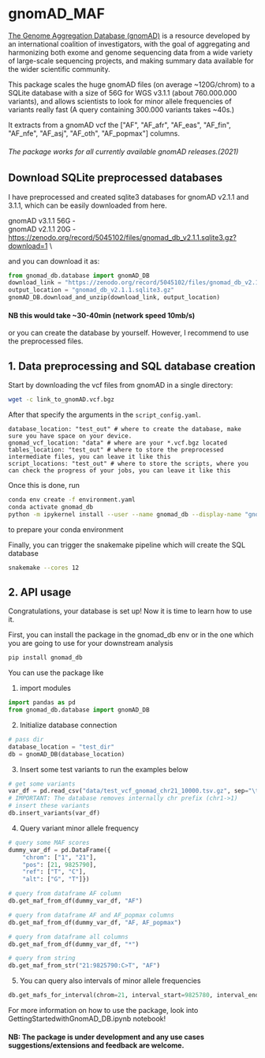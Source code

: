 # gnomAD_MAF
[The Genome Aggregation Database (gnomAD)](https://gnomad.broadinstitute.org) is a resource developed by an international coalition of investigators, with the goal of aggregating and harmonizing both exome and genome sequencing data from a wide variety of large-scale sequencing projects, and making summary data available for the wider scientific community.

This package scales the huge gnomAD files (on average ~120G/chrom) to a SQLite database with a size of 56G for WGS v3.1.1 (about 760.000.000 variants), and allows scientists to look for minor allele frequencies of variants really fast (A query containing 300.000 variants takes ~40s.)

It extracts from a gnomAD vcf the ["AF", "AF_afr", "AF_eas", "AF_fin", "AF_nfe", "AF_asj", "AF_oth", "AF_popmax"] columns. 

###### The package works for all currently available gnomAD releases.(2021) 

## Download SQLite preprocessed databases

I have preprocessed and created sqlite3 databases for gnomAD v2.1.1 and 3.1.1, which can be easily downloaded from here.

gnomAD v3.1.1 56G -  \
gnomAD v2.1.1 20G - https://zenodo.org/record/5045102/files/gnomad_db_v2.1.1.sqlite3.gz?download=1 \

and you can download it as:

```python
from gnomad_db.database import gnomAD_DB
download_link = "https://zenodo.org/record/5045102/files/gnomad_db_v2.1.1.sqlite3.gz?download=1"
output_location = "gnomad_db_v2.1.1.sqlite3.gz"
gnomAD_DB.download_and_unzip(download_link, output_location)
```
#### NB this would take ~30-40min (network speed 10mb/s)



or you can create the database by yourself. However, I recommend to use the preprocessed files.
## 1. Data preprocessing and SQL database creation

Start by downloading the vcf files from gnomAD in a single directory:

```bash
wget -c link_to_gnomAD.vcf.bgz
```

After that specify the arguments in the ```script_config.yaml```.
```
database_location: "test_out" # where to create the database, make sure you have space on your device.
gnomad_vcf_location: "data" # where are your *.vcf.bgz located
tables_location: "test_out" # where to store the preprocessed intermediate files, you can leave it like this 
script_locations: "test_out" # where to store the scripts, where you can check the progress of your jobs, you can leave it like this
```

Once this is done, run
```bash
conda env create -f environment.yaml
conda activate gnomad_db
python -m ipykernel install --user --name gnomad_db --display-name "gnomad_db"
```
to prepare your conda environment

Finally, you can trigger the snakemake pipeline which will create the SQL database
```bash
snakemake --cores 12
```

## 2. API usage

Congratulations, your database is set up! Now it is time to learn how to use it.

First, you can install the package in the gnomad_db env or in the one which you are going to use for your downstream analysis
```bash
pip install gnomad_db
```

You can use the package like

1. import modules
```python
import pandas as pd
from gnomad_db.database import gnomAD_DB
```

2. Initialize database connection
```python
# pass dir
database_location = "test_dir"
db = gnomAD_DB(database_location)
```

3. Insert some test variants to run the examples below
```python
# get some variants
var_df = pd.read_csv("data/test_vcf_gnomad_chr21_10000.tsv.gz", sep="\t", names=db.columns, index_col=False)
# IMPORTANT: The database removes internally chr prefix (chr1->1)
# insert these variants
db.insert_variants(var_df)
```

4. Query variant minor allele frequency
```python
# query some MAF scores
dummy_var_df = pd.DataFrame({
    "chrom": ["1", "21"], 
    "pos": [21, 9825790], 
    "ref": ["T", "C"], 
    "alt": ["G", "T"]})

# query from dataframe AF column
db.get_maf_from_df(dummy_var_df, "AF")

# query from dataframe AF and AF_popmax columns
db.get_maf_from_df(dummy_var_df, "AF, AF_popmax")

# query from dataframe all columns
db.get_maf_from_df(dummy_var_df, "*")

# query from string
db.get_maf_from_str("21:9825790:C>T", "AF")
```

5. You can query also intervals of minor allele frequencies
```python
db.get_mafs_for_interval(chrom=21, interval_start=9825780, interval_end=9825799, query="AF")
```

For more information on how to use the package, look into GettingStartedwithGnomAD_DB.ipynb notebook!

#### NB: The package is under development and any use cases suggestions/extensions and feedback are welcome.
